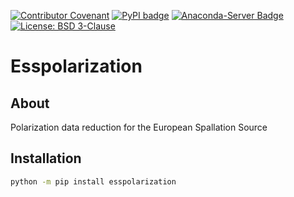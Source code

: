 [![Contributor Covenant](https://img.shields.io/badge/Contributor%20Covenant-2.1-4baaaa.svg)](CODE_OF_CONDUCT.md)
[![PyPI badge](http://img.shields.io/pypi/v/esspolarization.svg)](https://pypi.python.org/pypi/esspolarization)
[![Anaconda-Server Badge](https://anaconda.org/scipp/esspolarization/badges/version.svg)](https://anaconda.org/scipp/esspolarization)
[![License: BSD 3-Clause](https://img.shields.io/badge/License-BSD%203--Clause-blue.svg)](LICENSE)

# Esspolarization

## About

Polarization data reduction for the European Spallation Source

## Installation

```sh
python -m pip install esspolarization
```
